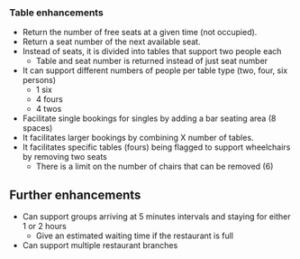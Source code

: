 ### Table enhancements

- Return the number of free seats at a given time (not occupied).
- Return a seat number of the next available seat.
- Instead of seats, it is divided into tables that support two people each
  - Table and seat number is returned instead of just seat number
- It can support different numbers of people per table type (two, four, six persons)
  - 1 six
  - 4 fours
  - 4 twos
- Facilitate single bookings for singles by adding a bar seating area (8 spaces)
- It facilitates larger bookings by combining X number of tables.
- It facilitates specific tables (fours) being flagged to support wheelchairs by removing two seats
  - There is a limit on the number of chairs that can be removed (6)

## Further enhancements

- Can support groups arriving at 5 minutes intervals and staying for either 1 or 2 hours
  - Give an estimated waiting time if the restaurant is full
- Can support multiple restaurant branches